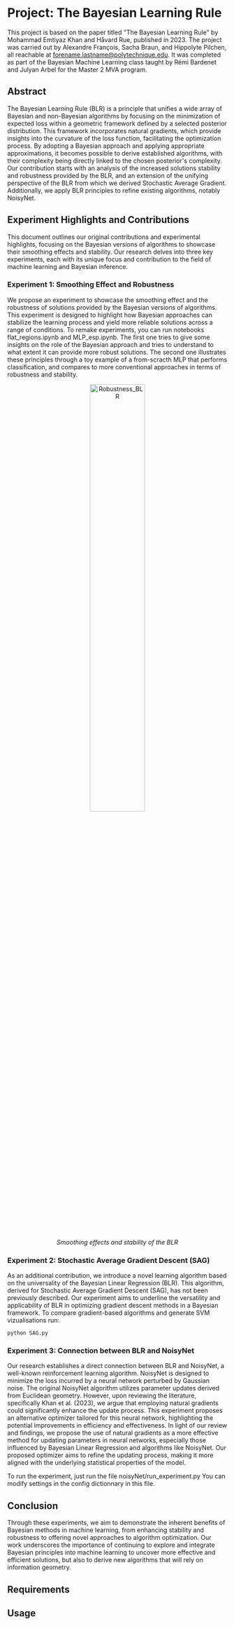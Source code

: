 # Project: The Bayesian Learning Rule

This project is based on the paper titled "The Bayesian Learning Rule" by Mohammad Emtiyaz Khan and Håvard Rue, published in 2023. The project was carried out by Alexandre François, Sacha Braun, and Hippolyte Pilchen, all reachable at forename.lastname@polytechnique.edu. It was completed as part of the Bayesian Machine Learning class taught by Rémi Bardenet and Julyan Arbel for the Master 2 MVA program.

## Abstract

The Bayesian Learning Rule (BLR) is a principle that unifies a wide array of Bayesian and non-Bayesian algorithms by focusing on the minimization of expected loss within a geometric framework defined by a selected posterior distribution. This framework incorporates natural gradients, which provide insights into the curvature of the loss function, facilitating the optimization process. By adopting a Bayesian approach and applying appropriate approximations, it becomes possible to derive established algorithms, with their complexity being directly linked to the chosen posterior's complexity. Our contribution starts with an analysis of the increased solutions stability and robustness provided by the BLR, and an extension of the unifying perspective of the BLR from which we derived Stochastic Average Gradient. Additionally, we apply BLR principles to refine existing algorithms, notably NoisyNet.


## Experiment Highlights and Contributions

This document outlines our original contributions and experimental highlights, focusing on the Bayesian versions of algorithms to showcase their smoothing effects and stability. Our research delves into three key experiments, each with its unique focus and contribution to the field of machine learning and Bayesian inference.

### Experiment 1: Smoothing Effect and Robustness

We propose an experiment to showcase the smoothing effect and the robustness of solutions provided by the Bayesian versions of algorithms. This experiment is designed to highlight how Bayesian approaches can stabilize the learning process and yield more reliable solutions across a range of conditions. To remake experiments, you can run notebooks flat_regions.ipynb and MLP_esp.ipynb. The first one tries to give some insights on the role of the Bayesian approach and tries to understand to what extent it can provide more robust solutions. The second one illustrates these principles through a toy example of a from-scracth MLP that performs classification, and compares to more conventional approaches in terms of robustness and stability. 


<p align="center">
  <img src="/noisyNet/results/blr.gif" alt="Robustness_BLR" width="50%" height="auto">
  <br>
  <em>Smoothing effects and stability of the BLR</em>
</p>

### Experiment 2: Stochastic Average Gradient Descent (SAG)

As an additional contribution, we introduce a novel learning algorithm based on the universality of the Bayesian Linear Regression (BLR). This algorithm, derived for Stochastic Average Gradient Descent (SAG), has not been previously described. Our experiment aims to underline the versatility and applicability of BLR in optimizing gradient descent methods in a Bayesian framework. To compare gradient-based algorithms and generate SVM vizualisations run:

  ```
  python SAG.py
  ```
### Experiment 3: Connection between BLR and NoisyNet

Our research establishes a direct connection between BLR and NoisyNet, a well-known reinforcement learning algorithm. NoisyNet is designed to minimize the loss incurred by a neural network perturbed by Gaussian noise. The original NoisyNet algorithm utilizes parameter updates derived from Euclidean geometry. However, upon reviewing the literature, specifically Khan et al. (2023), we argue that employing natural gradients could significantly enhance the update process. This experiment proposes an alternative optimizer tailored for this neural network, highlighting the potential improvements in efficiency and effectiveness. In light of our review and findings, we propose the use of natural gradients as a more effective method for updating parameters in neural networks, especially those influenced by Bayesian Linear Regression and algorithms like NoisyNet. Our proposed optimizer aims to refine the updating process, making it more aligned with the underlying statistical properties of the model.

To run the experiment, just run the file noisyNet/run_experiment.py
You can modify settings in the config dictionnary in this file.

## Conclusion

Through these experiments, we aim to demonstrate the inherent benefits of Bayesian methods in machine learning, from enhancing stability and robustness to offering novel approaches to algorithm optimization. Our work underscores the importance of continuing to explore and integrate Bayesian principles into machine learning to uncover more effective and efficient solutions, but also to derive new algorithms that will rely on information geometry. 


## Requirements



## Usage




